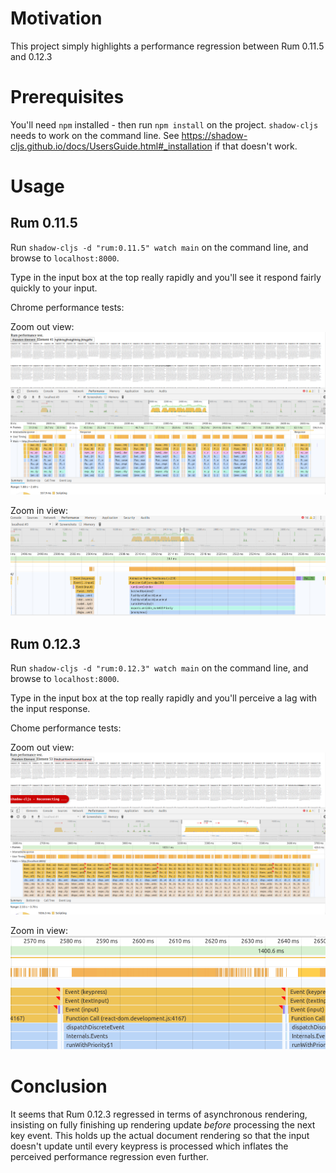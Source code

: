 # Motivation

This project simply highlights a performance regression between Rum 0.11.5 and 0.12.3

# Prerequisites

You'll need `npm` installed - then run `npm install` on the project. `shadow-cljs` needs to work on the command line. See https://shadow-cljs.github.io/docs/UsersGuide.html#_installation if that doesn't work.

# Usage

## Rum 0.11.5

Run `shadow-cljs -d "rum:0.11.5" watch main` on the command line, and browse to `localhost:8000`.

Type in the input box at the top really rapidly and you'll see it respond fairly quickly to your input.

Chrome performance tests:

Zoom out view:
![zoomout-0.11.5](resources/screenshots/rum-0.11.5-zoomout.png)

Zoom in view:
![zoomin-0.11.5](resources/screenshots/rum-0.11.5-zoomin.png)

## Rum 0.12.3

Run `shadow-cljs -d "rum:0.12.3" watch main` on the command line, and browse to `localhost:8000`.

Type in the input box at the top really rapidly and you'll perceive a lag with the input response.

Chome performance tests:

Zoom out view:
![zoomout-0.12.3](resources/screenshots/rum-0.12.3-zoomout.png)

Zoom in view:
![zoomin-0.12.3](resources/screenshots/rum-0.12.3-zoomin.png)

# Conclusion

It seems that Rum 0.12.3 regressed in terms of asynchronous rendering, insisting on fully finishing up rendering update _before_ processing the next key event. This holds up the actual document rendering so that the input doesn't update until every keypress is processed which inflates the perceived performance regression even further.
